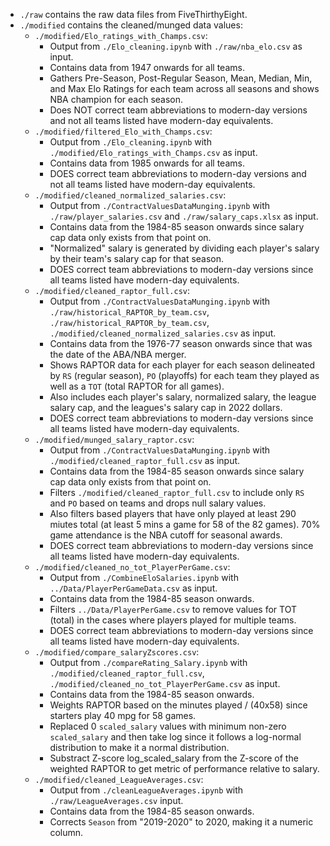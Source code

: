 * `./raw` contains the raw data files from FiveThirthyEight.
* `./modified` contains the cleaned/munged data values:
  * `./modified/Elo_ratings_with_Champs.csv`: 
    * Output from `./Elo_cleaning.ipynb` with `./raw/nba_elo.csv` as input.
    * Contains data from 1947 onwards for all teams.
    * Gathers Pre-Season, Post-Regular Season, 	Mean,	Median,	Min, and Max Elo Ratings for each team across all seasons and shows NBA champion for each season.
    * Does NOT correct team abbreviations to modern-day versions and not all teams listed have modern-day equivalents.
  * `./modified/filtered_Elo_with_Champs.csv`: 
    * Output from `./Elo_cleaning.ipynb` with `./modified/Elo_ratings_with_Champs.csv` as input.
    * Contains data from 1985 onwards for all teams.
    * DOES correct team abbreviations to modern-day versions and not all teams listed have modern-day equivalents.
  * `./modified/cleaned_normalized_salaries.csv`: 
    * Output from `./ContractValuesDataMunging.ipynb` with `./raw/player_salaries.csv` and `./raw/salary_caps.xlsx` as input.
    * Contains data from the 1984-85 season onwards since salary cap data only exists from that point on.
    * "Normalized" salary is generated by dividing each player's salary by their team's salary cap for that season.
    * DOES correct team abbreviations to modern-day versions since all teams listed have modern-day equivalents.
  * `./modified/cleaned_raptor_full.csv`:
    * Output from `./ContractValuesDataMunging.ipynb` with `./raw/historical_RAPTOR_by_team.csv`, `./raw/historical_RAPTOR_by_team.csv`, `./modified/cleaned_normalized_salaries.csv` as input.
    * Contains data from the 1976-77 season onwards since that was the date of the ABA/NBA merger.
    * Shows RAPTOR data for each player for each season delineated by `RS` (regular season), `PO` (playoffs) for each team they played as well as a `TOT` (total RAPTOR for all games).
    * Also includes each player's salary, normalized salary, the league salary cap, and the leagues's salary cap in 2022 dollars.
    * DOES correct team abbreviations to modern-day versions since all teams listed have modern-day equivalents.
  * `./modified/munged_salary_raptor.csv`:
    * Output from `./ContractValuesDataMunging.ipynb` with `./modified/cleaned_raptor_full.csv` as input.
    * Contains data from the 1984-85 season onwards since salary cap data only exists from that point on.
    * Filters `./modified/cleaned_raptor_full.csv` to include only `RS` and `PO` based on teams and drops null salary values.
    * Also filters based players that have only played at least 290 miutes total (at least 5 mins a game for 58 of the 82 games). 70% game attendance is the NBA cutoff for seasonal awards.
    * DOES correct team abbreviations to modern-day versions since all teams listed have modern-day equivalents.
  * `./modified/cleaned_no_tot_PlayerPerGame.csv`:
    * Output from `./CombineEloSalaries.ipynb` with `../Data/PlayerPerGameData.csv` as input.
    * Contains data from the 1984-85 season onwards.
    * Filters `../Data/PlayerPerGame.csv` to remove values for TOT (total) in the cases where players played for multiple teams.
    * DOES correct team abbreviations to modern-day versions since all teams listed have modern-day equivalents.
  * `./modified/compare_salaryZscores.csv`:
    * Output from `./compareRating_Salary.ipynb` with `./modified/cleaned_raptor_full.csv`, `./modified/cleaned_no_tot_PlayerPerGame.csv` as input.
    * Contains data from the 1984-85 season onwards.
    * Weights RAPTOR based on the minutes played / (40x58) since starters play 40 mpg for 58 games.
    * Replaced 0 `scaled_salary` values with minimum non-zero `scaled_salary` and then take log since it follows a log-normal distribution to make it a normal distribution.
    * Substract Z-score log_scaled_salary from the Z-score of the weighted RAPTOR to get metric of performance relative to salary.
  * `./modified/cleaned_LeagueAverages.csv`:
    * Output from `./cleanLeagueAverages.ipynb` with `./raw/LeagueAverages.csv` input.
    * Contains data from the 1984-85 season onwards.
    * Corrects `Season` from "2019-2020" to 2020, making it a numeric column.
